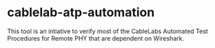 # cablelab-atp-automation
This tool is an intiative to verify most of the CableLabs Automated Test Procedures for Remote PHY that are dependent on Wireshark.
